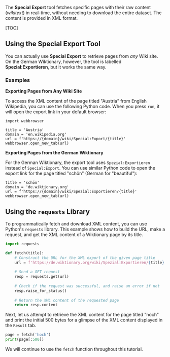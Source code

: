 The **Special Export** tool fetches specific pages with their raw content (*wikitext*) in real-time, without needing to download the entire dataset. The content is provided in XML format.

[TOC]

## Using the **Special Export** Tool

You can actually use **Special Export** to retrieve pages from *any* Wiki site. On the German Wiktionary, however, the tool is labelled **Spezial:Exportieren**, but it works the same way.

### Examples

**Exporting Pages from Any Wiki Site**

To access the XML content of the page titled "Austria" from English Wikipedia, you can use the following Python code. When you press `run`, it will open the export link in your default browser:

```pyodide session="webbrowser"
import webbrowser

title = 'Austria'
domain = 'en.wikipedia.org'
url = f'https://{domain}/wiki/Special:Export/{title}'
webbrowser.open_new_tab(url)
```

**Exporting Pages from the German Wiktionary**

For the German Wiktionary, the export tool uses `Spezial:Exportieren` instead of `Special:Export`. You can use similar Python code to open the export link for the page titled "schön" (German for "beautiful"):

```pyodide session="webbrowser"
title = 'schön'
domain = 'de.wiktionary.org'
url = f'https://{domain}/wiki/Spezial:Exportieren/{title}'
webbrowser.open_new_tab(url)
```

## Using the `requests` Library

To programmatically fetch and download XML content, you can use Python's `requests` library. This example shows how to build the URL, make a request, and get the XML content of a Wiktionary page by its title.
 
```python exec="true" source="above"   session="requests"
import requests

def fetch(title):
    # Construct the URL for the XML export of the given page title
    url = f'https://de.wiktionary.org/wiki/Spezial:Exportieren/{title}'
    
    # Send a GET request
    resp = requests.get(url)
    
    # Check if the request was successful, and raise an error if not
    resp.raise_for_status()
    
    # Return the XML content of the requested page
    return resp.content
```

Next, let us attempt to retrieve the XML content for the page titled "hoch" and print the initial 500 bytes for a glimpse of the XML content displayed in the `Result` tab.

 
```python exec="true" source="tabbed-left" result="pycon" session="requests"
page = fetch('hoch')
print(page[:500])
```

<!-- Which will return 
```xml
b'<mediawiki xmlns="http://www.mediawiki.org/xml/export-0.11/" xmlns:xsi="http://www.w3.org/2001/XMLSchema-instance" xsi:schemaLocation="http://www.mediawiki.org/xml/export-0.11/ http://www.mediawiki.org/xml/export-0.11.xsd" version="0.11" xml:lang="de">\n  <siteinfo>\n    <sitename>Wiktionary</sitename'
```
   -->
We will continue to use the `fetch` function throughout this tutorial.


